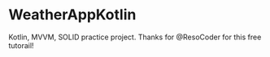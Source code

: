 # WeatherAppKotlin
Kotlin, MVVM, SOLID practice project. Thanks for @ResoCoder for this free tutorail!
